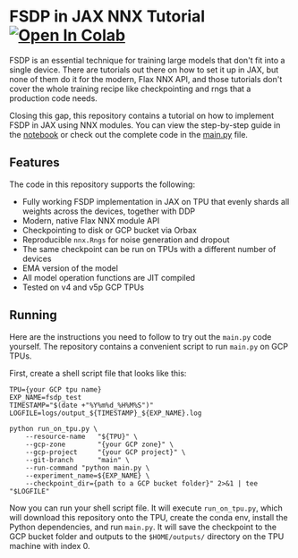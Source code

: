 # FSDP in JAX NNX Tutorial [![Open In Colab](https://colab.research.google.com/assets/colab-badge.svg)](https://colab.research.google.com/github/georgysavva/fsdp-in-jax-nnx/blob/master/fsdp_in_jax_nnx.ipynb)
FSDP is an essential technique for training large models that don't fit into a single device. There are tutorials out there on how to set it up in JAX, but none of them do it for the modern, Flax NNX API, and those tutorials don't cover the whole training recipe like checkpointing and rngs that a production code needs. 

Closing this gap, this repository contains a tutorial on how to implement FSDP in JAX using NNX modules. You can view the step-by-step guide in the [notebook](https://colab.research.google.com/github/georgysavva/fsdp-in-jax-nnx/blob/master/fsdp_in_jax_nnx.ipynb) or check out the complete code in the [main.py](https://github.com/georgysavva/fsdp-in-jax-nnx/blob/master/main.py) file.

## Features
The code in this repository supports the following:

- Fully working FSDP implementation in JAX on TPU that evenly shards all weights across the devices, together with DDP
- Modern, native Flax NNX module API
- Checkpointing to disk or GCP bucket via Orbax
- Reproducible `nnx.Rngs` for noise generation and dropout
- The same checkpoint can be run on TPUs with a different number of devices
- EMA version of the model
- All model operation functions are JIT compiled
- Tested on v4 and v5p GCP TPUs

## Running
Here are the instructions you need to follow to try out the `main.py` code yourself. The repository contains a convenient script to run `main.py` on GCP TPUs.

First, create a shell script file that looks like this:

```shell
TPU={your GCP tpu name}
EXP_NAME=fsdp_test
TIMESTAMP="$(date +"%Y%m%d_%H%M%S")"
LOGFILE=logs/output_${TIMESTAMP}_${EXP_NAME}.log

python run_on_tpu.py \
    --resource-name   "${TPU}" \
    --gcp-zone        "{your GCP zone}" \
    --gcp-project     "{your GCP project}" \
    --git-branch      "main" \
    --run-command "python main.py \
    --experiment_name=${EXP_NAME} \
    --checkpoint_dir={path to a GCP bucket folder}" 2>&1 | tee "$LOGFILE"
```
Now you can run your shell script file. It will execute `run_on_tpu.py`, which will download this repository onto the TPU, create the conda env, install the Python dependencies, and run `main.py`. It will save the checkpoint to the GCP bucket folder and outputs to the `$HOME/outputs/` directory on the TPU machine with index 0. 
